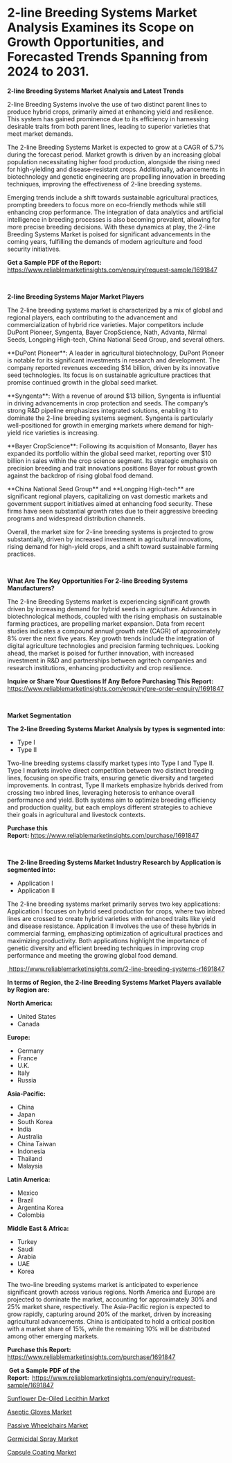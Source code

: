 <p><h1>2-line Breeding Systems Market Analysis Examines its Scope on Growth Opportunities, and Forecasted Trends Spanning from 2024 to 2031.</h1></p><p><strong>2-line Breeding Systems Market Analysis and Latest Trends</strong></p>
<p><p>2-line Breeding Systems involve the use of two distinct parent lines to produce hybrid crops, primarily aimed at enhancing yield and resilience. This system has gained prominence due to its efficiency in harnessing desirable traits from both parent lines, leading to superior varieties that meet market demands.</p><p>The 2-line Breeding Systems Market is expected to grow at a CAGR of 5.7% during the forecast period. Market growth is driven by an increasing global population necessitating higher food production, alongside the rising need for high-yielding and disease-resistant crops. Additionally, advancements in biotechnology and genetic engineering are propelling innovation in breeding techniques, improving the effectiveness of 2-line breeding systems.</p><p>Emerging trends include a shift towards sustainable agricultural practices, prompting breeders to focus more on eco-friendly methods while still enhancing crop performance. The integration of data analytics and artificial intelligence in breeding processes is also becoming prevalent, allowing for more precise breeding decisions. With these dynamics at play, the 2-line Breeding Systems Market is poised for significant advancements in the coming years, fulfilling the demands of modern agriculture and food security initiatives.</p></p>
<p><strong>Get a Sample PDF of the Report:&nbsp;</strong> <a href="https://www.reliablemarketinsights.com/enquiry/request-sample/1691847?utm_campaign=1383&utm_medium=2&utm_source=Github&utm_content=ia&utm_term=18102024&utm_id=2-line-breeding-systems">https://www.reliablemarketinsights.com/enquiry/request-sample/1691847</a></p>
<p>&nbsp;</p>
<p><strong>2-line Breeding Systems Major Market Players</strong></p>
<p><p>The 2-line breeding systems market is characterized by a mix of global and regional players, each contributing to the advancement and commercialization of hybrid rice varieties. Major competitors include DuPont Pioneer, Syngenta, Bayer CropScience, Nath, Advanta, Nirmal Seeds, Longping High-tech, China National Seed Group, and several others.</p><p>**DuPont Pioneer**: A leader in agricultural biotechnology, DuPont Pioneer is notable for its significant investments in research and development. The company reported revenues exceeding $14 billion, driven by its innovative seed technologies. Its focus is on sustainable agriculture practices that promise continued growth in the global seed market.</p><p>**Syngenta**: With a revenue of around $13 billion, Syngenta is influential in driving advancements in crop protection and seeds. The company’s strong R&D pipeline emphasizes integrated solutions, enabling it to dominate the 2-line breeding systems segment. Syngenta is particularly well-positioned for growth in emerging markets where demand for high-yield rice varieties is increasing.</p><p>**Bayer CropScience**: Following its acquisition of Monsanto, Bayer has expanded its portfolio within the global seed market, reporting over $10 billion in sales within the crop science segment. Its strategic emphasis on precision breeding and trait innovations positions Bayer for robust growth against the backdrop of rising global food demand.</p><p>**China National Seed Group** and **Longping High-tech** are significant regional players, capitalizing on vast domestic markets and government support initiatives aimed at enhancing food security. These firms have seen substantial growth rates due to their aggressive breeding programs and widespread distribution channels.</p><p>Overall, the market size for 2-line breeding systems is projected to grow substantially, driven by increased investment in agricultural innovations, rising demand for high-yield crops, and a shift toward sustainable farming practices.</p></p>
<p>&nbsp;</p>
<p><strong>What Are The Key Opportunities For 2-line Breeding Systems Manufacturers?</strong></p>
<p><p>The 2-line Breeding Systems market is experiencing significant growth driven by increasing demand for hybrid seeds in agriculture. Advances in biotechnological methods, coupled with the rising emphasis on sustainable farming practices, are propelling market expansion. Data from recent studies indicates a compound annual growth rate (CAGR) of approximately 8% over the next five years. Key growth trends include the integration of digital agriculture technologies and precision farming techniques. Looking ahead, the market is poised for further innovation, with increased investment in R&D and partnerships between agritech companies and research institutions, enhancing productivity and crop resilience.</p></p>
<p><strong>Inquire or Share Your Questions If Any Before Purchasing This Report:</strong> <a href="https://www.reliablemarketinsights.com/enquiry/pre-order-enquiry/1691847?utm_campaign=1383&utm_medium=2&utm_source=Github&utm_content=ia&utm_term=18102024&utm_id=2-line-breeding-systems">https://www.reliablemarketinsights.com/enquiry/pre-order-enquiry/1691847</a></p>
<p>&nbsp;</p>
<p><strong>Market Segmentation</strong></p>
<p><strong>The 2-line Breeding Systems Market Analysis by types is segmented into:</strong></p>
<p><ul><li>Type I</li><li>Type II</li></ul></p>
<p><p>Two-line breeding systems classify market types into Type I and Type II. Type I markets involve direct competition between two distinct breeding lines, focusing on specific traits, ensuring genetic diversity and targeted improvements. In contrast, Type II markets emphasize hybrids derived from crossing two inbred lines, leveraging heterosis to enhance overall performance and yield. Both systems aim to optimize breeding efficiency and production quality, but each employs different strategies to achieve their goals in agricultural and livestock contexts.</p></p>
<p><strong>Purchase this Report:&nbsp;</strong><a href="https://www.reliablemarketinsights.com/purchase/1691847?utm_campaign=1383&utm_medium=2&utm_source=Github&utm_content=ia&utm_term=18102024&utm_id=2-line-breeding-systems">https://www.reliablemarketinsights.com/purchase/1691847</a></p>
<p>&nbsp;</p>
<p><strong>The 2-line Breeding Systems Market Industry Research by Application is segmented into:</strong></p>
<p><ul><li>Application I</li><li>Application II</li></ul></p>
<p><p>The 2-line breeding systems market primarily serves two key applications: Application I focuses on hybrid seed production for crops, where two inbred lines are crossed to create hybrid varieties with enhanced traits like yield and disease resistance. Application II involves the use of these hybrids in commercial farming, emphasizing optimization of agricultural practices and maximizing productivity. Both applications highlight the importance of genetic diversity and efficient breeding techniques in improving crop performance and meeting the growing global food demand.</p></p>
<p><a href="https://www.reliablemarketinsights.com/2-line-breeding-systems-r1691847?utm_campaign=1383&utm_medium=2&utm_source=Github&utm_content=ia&utm_term=18102024&utm_id=2-line-breeding-systems">&nbsp;https://www.reliablemarketinsights.com/2-line-breeding-systems-r1691847</a></p>
<p><strong>In terms of Region, the 2-line Breeding Systems Market Players available by Region are:</strong></p>
<p>
    <p> <strong> North America: </strong>
        <ul>
            <li>United States</li>
            <li>Canada</li>
        </ul>
        </p> 
    <p> <strong> Europe: </strong>
        <ul>
            <li>Germany</li>
            <li>France</li>
            <li>U.K.</li>
            <li>Italy</li>
            <li>Russia</li>
        </ul>
        </p> 
    <p> <strong> Asia-Pacific: </strong>
        <ul>
            <li>China</li>
            <li>Japan</li>
            <li>South Korea</li>
            <li>India</li>
            <li>Australia</li>
            <li>China Taiwan</li>
            <li>Indonesia</li>
            <li>Thailand</li>
            <li>Malaysia</li>
        </ul>
        </p> 
    <p> <strong> Latin America: </strong>
        <ul>
            <li>Mexico</li>
            <li>Brazil</li>
            <li>Argentina Korea</li>
            <li>Colombia</li>
        </ul>
        </p> 
    <p> <strong> Middle East & Africa: </strong>
        <ul>
            <li>Turkey</li>
            <li>Saudi</li>
            <li>Arabia</li>
            <li>UAE</li>
            <li>Korea</li>
        </ul>
    </p>
    </p>
<p><p>The two-line breeding systems market is anticipated to experience significant growth across various regions. North America and Europe are projected to dominate the market, accounting for approximately 30% and 25% market share, respectively. The Asia-Pacific region is expected to grow rapidly, capturing around 20% of the market, driven by increasing agricultural advancements. China is anticipated to hold a critical position with a market share of 15%, while the remaining 10% will be distributed among other emerging markets.</p></p>
<p><strong>Purchase this Report: </strong><a href="https://www.reliablemarketinsights.com/purchase/1691847?utm_campaign=1383&utm_medium=2&utm_source=Github&utm_content=ia&utm_term=18102024&utm_id=2-line-breeding-systems">https://www.reliablemarketinsights.com/purchase/1691847</a></p>
<p>&nbsp;<strong>Get a Sample PDF of the Report:&nbsp;&nbsp;</strong><a href="https://www.reliablemarketinsights.com/enquiry/request-sample/1691847?utm_campaign=1383&utm_medium=2&utm_source=Github&utm_content=ia&utm_term=18102024&utm_id=2-line-breeding-systems">https://www.reliablemarketinsights.com/enquiry/request-sample/1691847</a></p>
<p><strong></strong></p>
<p><p><a href="https://github.com/Krish2023na/Market-Research-Report-List-6/blob/main/sunflower-de-oiled-lecithin-market.md?utm_campaign=1383&utm_medium=2&utm_source=Github&utm_content=ia&utm_term=18102024&utm_id=2-line-breeding-systems">Sunflower De-Oiled Lecithin Market</a></p><p><a href="https://www.linkedin.com/pulse/aseptic-gloves-industry-sector-new-technologies-market-impact-zt5me?utm_campaign=1383&utm_medium=2&utm_source=Github&utm_content=ia&utm_term=18102024&utm_id=2-line-breeding-systems">Aseptic Gloves Market</a></p><p><a href="https://github.com/RickHolmes3/Market-Research-Report-List-7/blob/main/passive-wheelchairs-market.md?utm_campaign=1383&utm_medium=2&utm_source=Github&utm_content=ia&utm_term=18102024&utm_id=2-line-breeding-systems">Passive Wheelchairs Market</a></p><p><a href="https://www.linkedin.com/pulse/germicidal-spray-market-size-segmentation-trends-growth-analysis-7y2pe?utm_campaign=1383&utm_medium=2&utm_source=Github&utm_content=ia&utm_term=18102024&utm_id=2-line-breeding-systems">Germicidal Spray Market</a></p><p><a href="https://www.linkedin.com/pulse/navigating-global-capsule-coating-market-from-trends-strategy-sg7bf?utm_campaign=1383&utm_medium=2&utm_source=Github&utm_content=ia&utm_term=18102024&utm_id=2-line-breeding-systems">Capsule Coating Market</a></p></p>